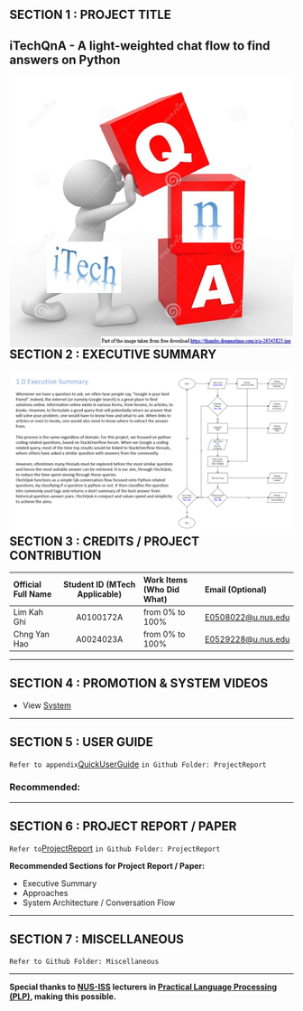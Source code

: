## SECTION 1 : PROJECT TITLE
## iTechQnA - A light-weighted chat flow to find answers on Python

<img src="Miscellaneous/iTechQnALogo.png"
     style="float: left; margin-right: 0px;" />

---

## SECTION 2 : EXECUTIVE SUMMARY

<img src="Miscellaneous/ExecutiveSummary.png"
     style="float: left; margin-right: 0px;" />

---

## SECTION 3 : CREDITS / PROJECT CONTRIBUTION

| Official Full Name  | Student ID (MTech Applicable)  | Work Items (Who Did What) | Email (Optional) |
| :------------ |:---------------:| :-----| :-----|
| Lim Kah Ghi | A0100172A | from 0% to 100% | E0508022@u.nus.edu |
| Chng Yan Hao | A0024023A | from 0% to 100% | E0529228@u.nus.edu |

---

## SECTION 4 : PROMOTION & SYSTEM VIDEOS

- View [System](https://youtu.be/WmtekMTeuLs)

---

## SECTION 5 : USER GUIDE

`Refer to appendix`[QuickUserGuide](https://github.com/RyanChngYanHao/PLP-PT-CNI-2021-07-24-EBA5004-GRP-iTechQnA/blob/master/ProjectReport/QuickUserGuide.pdf) `in Github Folder: ProjectReport`


### Recommended:

---
## SECTION 6 : PROJECT REPORT / PAPER

`Refer to`[ProjectReport](https://github.com/RyanChngYanHao/PLP-PT-CNI-2021-07-24-EBA5004-GRP-iTechQnA/blob/master/ProjectReport/ISPT_Group15_PLP_PM_iTechQnA.pdf) `in Github Folder: ProjectReport`

**Recommended Sections for Project Report / Paper:**
- Executive Summary
- Approaches
- System Architecture / Conversation Flow

---
## SECTION 7 : MISCELLANEOUS

`Refer to Github Folder: Miscellaneous`


---

**Special thanks to [NUS-ISS](https://www.iss.nus.edu.sg "Institute of Systems Science, National University of Singapore") lecturers in [Practical Language Processing (PLP)](https://www.iss.nus.edu.sg/stackable-certificate-programmes/graduate-certificate/data-science/graduate-certificate-in-practical-language-processing "Practical Language Processing"), making this possible.**
